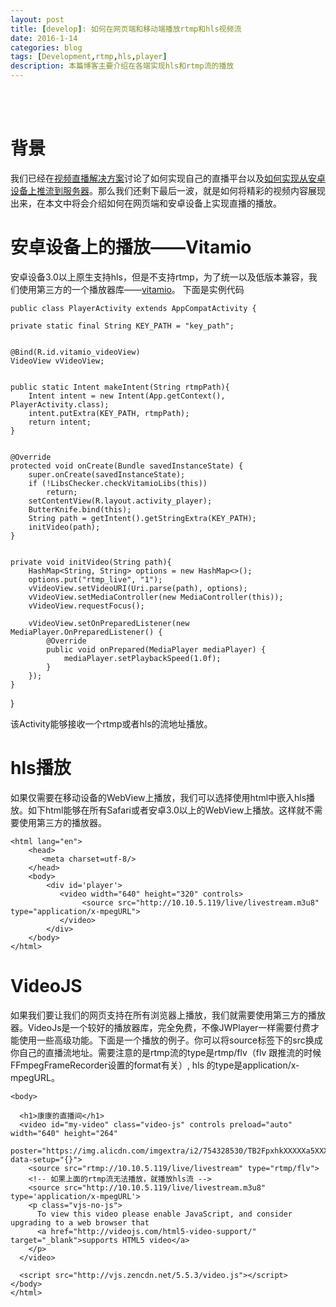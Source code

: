 ```yaml
---
layout: post
title: [develop]: 如何在网页端和移动端播放rtmp和hls视频流
date: 2016-1-14
categories: blog
tags: [Development,rtmp,hls,player]
description: 本篇博客主要介绍在各端实现hls和rtmp流的播放
---
```

<br/>
<br/>

# 背景
我们已经在[视频直播解决方案](http://sixwolf.net/2016/1/29/live-solution)讨论了如何实现自己的直播平台以及[如何实现从安卓设备上推流到服务器](http://sixwolf.net/2016/01/30/how-to-live-in-android)。那么我们还剩下最后一波，就是如何将精彩的视频内容展现出来，在本文中将会介绍如何在网页端和安卓设备上实现直播的播放。

# 安卓设备上的播放——Vitamio
安卓设备3.0以上原生支持hls，但是不支持rtmp，为了统一以及低版本兼容，我们使用第三方的一个播放器库——[vitamio](https://github.com/yixia/VitamioBundle)。
下面是实例代码


    public class PlayerActivity extends AppCompatActivity {

    private static final String KEY_PATH = "key_path";


    @Bind(R.id.vitamio_videoView)
    VideoView vVideoView;


    public static Intent makeIntent(String rtmpPath){
        Intent intent = new Intent(App.getContext(), PlayerActivity.class);
        intent.putExtra(KEY_PATH, rtmpPath);
        return intent;
    }


    @Override
    protected void onCreate(Bundle savedInstanceState) {
        super.onCreate(savedInstanceState);
        if (!LibsChecker.checkVitamioLibs(this))
            return;
        setContentView(R.layout.activity_player);
        ButterKnife.bind(this);
        String path = getIntent().getStringExtra(KEY_PATH);
        initVideo(path);
    }


    private void initVideo(String path){
        HashMap<String, String> options = new HashMap<>();
        options.put("rtmp_live", "1");
        vVideoView.setVideoURI(Uri.parse(path), options);
        vVideoView.setMediaController(new MediaController(this));
        vVideoView.requestFocus();

        vVideoView.setOnPreparedListener(new MediaPlayer.OnPreparedListener() {
            @Override
            public void onPrepared(MediaPlayer mediaPlayer) {
                mediaPlayer.setPlaybackSpeed(1.0f);
            }
        });
    }
}

该Activity能够接收一个rtmp或者hls的流地址播放。


# hls播放
如果仅需要在移动设备的WebView上播放，我们可以选择使用html中嵌入hls播放。如下html能够在所有Safari或者安卓3.0以上的WebView上播放。这样就不需要使用第三方的播放器。

    <html lang="en">
        <head>
           <meta charset=utf-8/>
        </head>
        <body>
            <div id='player'>
               <video width="640" height="320" controls>
                    <source src="http://10.10.5.119/live/livestream.m3u8" type="application/x-mpegURL">
               </video>
            </div>
        </body>
    </html>
    
# VideoJS
如果我们要让我们的网页支持在所有浏览器上播放，我们就需要使用第三方的播放器。VideoJs是一个较好的播放器库，完全免费，不像JWPlayer一样需要付费才能使用一些高级功能。下面是一个播放的例子。你可以将source标签下的src换成你自己的直播流地址。需要注意的是rtmp流的type是rtmp/flv（flv 跟推流的时候FFmpegFrameRecorder设置的format有关）, hls 的type是application/x-mpegURL。
<html>
    <head>
  <link href="http://vjs.zencdn.net/5.5.3/video-js.css" rel="stylesheet">

  <!-- If you'd like to support IE8 -->
  <script src="http://vjs.zencdn.net/ie8/1.1.1/videojs-ie8.min.js"></script>


</head>

```
<body>

  <h1>康康的直播间</h1>
  <video id="my-video" class="video-js" controls preload="auto" width="640" height="264"
  poster="https://img.alicdn.com/imgextra/i2/754328530/TB2FpxhkXXXXXa5XXXXXXXXXXXX_!!754328530.jpg" data-setup="{}">
    <source src="rtmp://10.10.5.119/live/livestream" type="rtmp/flv">
    <!-- 如果上面的rtmp流无法播放，就播放hls流 -->
    <source src="http://10.10.5.119/live/livestream.m3u8" type='application/x-mpegURL'>
    <p class="vjs-no-js">
      To view this video please enable JavaScript, and consider upgrading to a web browser that
      <a href="http://videojs.com/html5-video-support/" target="_blank">supports HTML5 video</a>
    </p>
  </video>

  <script src="http://vjs.zencdn.net/5.5.3/video.js"></script>
</body>
</html>
```
